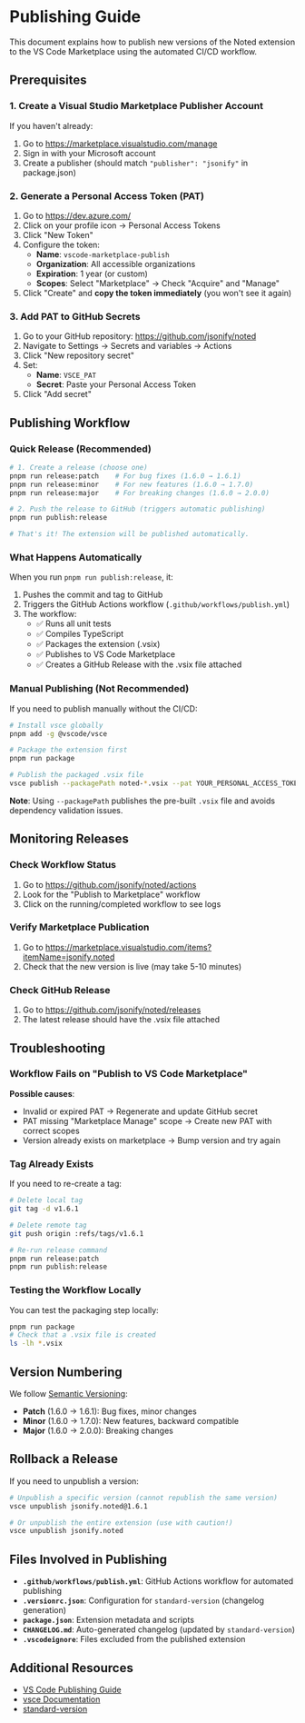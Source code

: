 # Publishing Guide

This document explains how to publish new versions of the Noted extension to the VS Code Marketplace using the automated CI/CD workflow.

## Prerequisites

### 1. Create a Visual Studio Marketplace Publisher Account
If you haven't already:
1. Go to https://marketplace.visualstudio.com/manage
2. Sign in with your Microsoft account
3. Create a publisher (should match `"publisher": "jsonify"` in package.json)

### 2. Generate a Personal Access Token (PAT)
1. Go to https://dev.azure.com/
2. Click on your profile icon → Personal Access Tokens
3. Click "New Token"
4. Configure the token:
   - **Name**: `vscode-marketplace-publish`
   - **Organization**: All accessible organizations
   - **Expiration**: 1 year (or custom)
   - **Scopes**: Select "Marketplace" → Check "Acquire" and "Manage"
5. Click "Create" and **copy the token immediately** (you won't see it again)

### 3. Add PAT to GitHub Secrets
1. Go to your GitHub repository: https://github.com/jsonify/noted
2. Navigate to Settings → Secrets and variables → Actions
3. Click "New repository secret"
4. Set:
   - **Name**: `VSCE_PAT`
   - **Secret**: Paste your Personal Access Token
5. Click "Add secret"

## Publishing Workflow

### Quick Release (Recommended)
```bash
# 1. Create a release (choose one)
pnpm run release:patch    # For bug fixes (1.6.0 → 1.6.1)
pnpm run release:minor    # For new features (1.6.0 → 1.7.0)
pnpm run release:major    # For breaking changes (1.6.0 → 2.0.0)

# 2. Push the release to GitHub (triggers automatic publishing)
pnpm run publish:release

# That's it! The extension will be published automatically.
```

### What Happens Automatically

When you run `pnpm run publish:release`, it:
1. Pushes the commit and tag to GitHub
2. Triggers the GitHub Actions workflow (`.github/workflows/publish.yml`)
3. The workflow:
   - ✅ Runs all unit tests
   - ✅ Compiles TypeScript
   - ✅ Packages the extension (.vsix)
   - ✅ Publishes to VS Code Marketplace
   - ✅ Creates a GitHub Release with the .vsix file attached

### Manual Publishing (Not Recommended)

If you need to publish manually without the CI/CD:
```bash
# Install vsce globally
pnpm add -g @vscode/vsce

# Package the extension first
pnpm run package

# Publish the packaged .vsix file
vsce publish --packagePath noted-*.vsix --pat YOUR_PERSONAL_ACCESS_TOKEN
```

**Note**: Using `--packagePath` publishes the pre-built `.vsix` file and avoids dependency validation issues.

## Monitoring Releases

### Check Workflow Status
1. Go to https://github.com/jsonify/noted/actions
2. Look for the "Publish to Marketplace" workflow
3. Click on the running/completed workflow to see logs

### Verify Marketplace Publication
1. Go to https://marketplace.visualstudio.com/items?itemName=jsonify.noted
2. Check that the new version is live (may take 5-10 minutes)

### Check GitHub Release
1. Go to https://github.com/jsonify/noted/releases
2. The latest release should have the .vsix file attached

## Troubleshooting

### Workflow Fails on "Publish to VS Code Marketplace"
**Possible causes**:
- Invalid or expired PAT → Regenerate and update GitHub secret
- PAT missing "Marketplace Manage" scope → Create new PAT with correct scopes
- Version already exists on marketplace → Bump version and try again

### Tag Already Exists
If you need to re-create a tag:
```bash
# Delete local tag
git tag -d v1.6.1

# Delete remote tag
git push origin :refs/tags/v1.6.1

# Re-run release command
pnpm run release:patch
pnpm run publish:release
```

### Testing the Workflow Locally
You can test the packaging step locally:
```bash
pnpm run package
# Check that a .vsix file is created
ls -lh *.vsix
```

## Version Numbering

We follow [Semantic Versioning](https://semver.org/):
- **Patch** (1.6.0 → 1.6.1): Bug fixes, minor changes
- **Minor** (1.6.0 → 1.7.0): New features, backward compatible
- **Major** (1.6.0 → 2.0.0): Breaking changes

## Rollback a Release

If you need to unpublish a version:
```bash
# Unpublish a specific version (cannot republish the same version)
vsce unpublish jsonify.noted@1.6.1

# Or unpublish the entire extension (use with caution!)
vsce unpublish jsonify.noted
```

## Files Involved in Publishing

- **`.github/workflows/publish.yml`**: GitHub Actions workflow for automated publishing
- **`.versionrc.json`**: Configuration for `standard-version` (changelog generation)
- **`package.json`**: Extension metadata and scripts
- **`CHANGELOG.md`**: Auto-generated changelog (updated by `standard-version`)
- **`.vscodeignore`**: Files excluded from the published extension

## Additional Resources

- [VS Code Publishing Guide](https://code.visualstudio.com/api/working-with-extensions/publishing-extension)
- [vsce Documentation](https://github.com/microsoft/vscode-vsce)
- [standard-version](https://github.com/conventional-changelog/standard-version)
